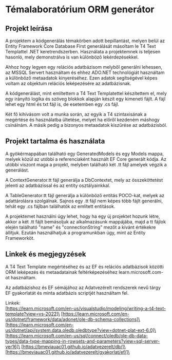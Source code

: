 ﻿# Témalaboratórium ORM generátor
## Projekt leírása

A projektem a kódgenerálás témakörben adott bepillantást, melyen belül az Entity Framework Core Database First generálását másoltam le T4 Text Templattel .NET keretrendszerben. Használata a projektemnek is teljesen hasonló, mely demonstrálva is van különböző lekérdezésekkel.

Ahhoz hogy legyen egy relációs adatbázisom melyből generálni lehessen, az MSSQL Servert használtam és ehhez ADO.NET technológiát használtam a különböző metaadatok kinyeréséhez. Ezen adatok segítségével képes voltam az objektum relációs leképezésére az adatbázisnak.

A kódgenerálást, mint említettem a T4 Text Templatettel készítettem el, mely egy irányító logika és szöveg blokkok alapján készít egy kimeneti fájlt. A fájl lehet egy html és txt fájl is, de esetemben egy .cs fájl.

Két fő kihívásom volt a munka során, az egyik a T4 szintaxisának a megértése és használatba ültetése, melyet ha előről kezdeném máshogy csinálnám. A másik pedig a bizonyos metaadatok kiszűrése az adatbázisból.

## Projekt tartalma és használata

A gyökérmappában található egy GeneratedModels és egy Models mappa, melyek közül az utóbbi a referenciaként használt EF Core generált kódja. Az utóbbi viszont maga a projekt, melyben található két .tt fájl amelyek végzik a generálást.

A ContextGenerator.tt fájl generálja a DbContextet, mely az összeköttetést jelenti az adatbázissal és az entity osztályainkkal.

A TableGenerator.tt fájl generálja a különböző entitás POCO-kat, melyek az adattárolásra szolgálnak. Sajnos egy .tt fájl nem képes több fájlt generálni, tehát egy .cs fájlban találhatók az említett entitások.

A projektemet használni úgy lehet, hogy ha egy új projektet hozunk létre, akkor a két .tt fájlt bemásoljuk az alkalmazásunk mappájába, majd a tt fájlok elején található "name" és "connectionString" mezőt a kívánt értékekre állítjuk. Ezután használhatjuk a programunkban úgy, mint az Entity Frameworköt.

## Linkek és megjegyzések
A T4 Text Template megértéséhez és az EF és relációs adatbázisok közötti ORM leképezés és metaadatainak feltérképezéséhez learn.microsoft.com-ot használtam.

Az adatbázishoz és EF sémájához az Adatvezérelt rendszerek nevű tárgy EF gyakorlatát és minta adatbázis scriptjét használtam fel.

Linkek:\
[https://learn.microsoft.com/en-us/visualstudio/modeling/writing-a-t4-text-template?view=vs-2022]\
[https://learn.microsoft.com/en-us/dotnet/framework/data/adonet/ole-db-schema-collections]\
[https://learn.microsoft.com/en-us/dotnet/api/system.data.oledb.oledbtype?view=dotnet-plat-ext-6.0]\
[https://learn.microsoft.com/en-us/sql/connect/oledb/ole-db-data-types/data-type-mapping-in-rowsets-and-parameters?view=sql-server-ver16]\
[https://bmeviauac01.github.io/adatvezerelt/db/]\
[https://bmeviauac01.github.io/adatvezerelt/gyakorlat/ef/]\